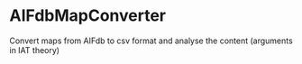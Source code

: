 # AIFdbMapConverter
Convert maps from AIFdb to csv format and analyse the content (arguments in IAT theory)
